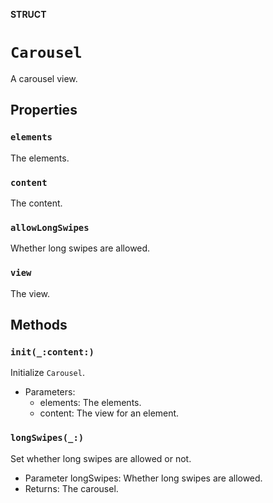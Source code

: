 **STRUCT**

# `Carousel`

A carousel view.

## Properties
### `elements`

The elements.

### `content`

The content.

### `allowLongSwipes`

Whether long swipes are allowed.

### `view`

The view.

## Methods
### `init(_:content:)`

Initialize `Carousel`.
- Parameters:
  - elements: The elements.
  - content: The view for an element.

### `longSwipes(_:)`

Set whether long swipes are allowed or not.
- Parameter longSwipes: Whether long swipes are allowed.
- Returns: The carousel.
